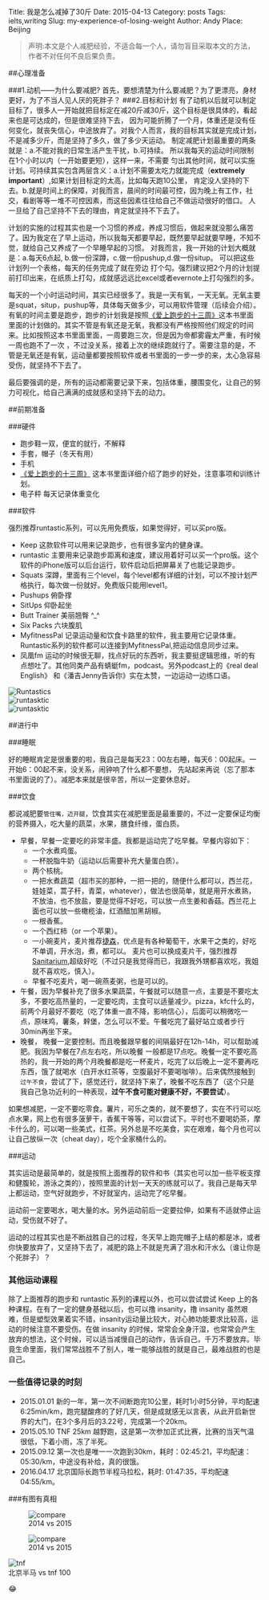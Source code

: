 Title: 我是怎么减掉了30斤
Date: 2015-04-13
Category: posts
Tags: ielts,writing
Slug: my-experience-of-losing-weight
Author: Andy
Place: Beijing

<div id="weight_container" style=" margin: 0 auto"></div>

<script>
$(function () {
    $('#weight_container').highcharts({
        chart: {
            type: 'line'
        },
        title: {
            text: 'Weight'
        },
        
        //subtitle: {
        //   text: 'Source: WorldClimate.com'
        //},
        xAxis: {
            categories: ["2014-11-02", "2014-11-03", "2014-11-04", "2014-11-08", "2014-11-09", "2014-11-10", "2014-11-11", "2014-11-12", "2014-11-13", "2014-11-14", "2014-11-15", "2014-11-16", "2014-11-17", "2014-11-18", "2014-11-19", "2014-11-20", "2014-11-21", "2014-11-22", "2014-11-23", "2014-11-24", "2014-11-25", "2014-11-26", "2014-11-27", "2014-11-28", "2014-11-29", "2014-12-01", "2014-12-02", "2014-12-03", "2014-12-04", "2014-12-08", "2014-12-09", "2014-12-10", "2014-12-11", "2014-12-12", "2014-12-13", "2014-12-14", "2014-12-15", "2014-12-16", "2014-12-17", "2014-12-18", "2014-12-19", "2014-12-20", "2014-12-21", "2014-12-22", "2014-12-23", "2014-12-24", "2014-12-25", "2014-12-26", "2014-12-27", "2014-12-28", "2014-12-29", "2014-12-30", "2014-12-31", "2015-01-01", "2015-01-02", "2015-01-03", "2015-01-04", "2015-01-05", "2015-01-06", "2015-01-07", "2015-01-08", "2015-01-09", "2015-01-10", "2015-01-11", "2015-01-12", "2015-01-13", "2015-01-14", "2015-01-15", "2015-01-16", "2015-01-17", "2015-01-18", "2015-01-22", "2015-01-23", "2015-01-24", "2015-02-03", "2015-02-04", "2015-02-05", "2015-02-06", "2015-02-12", "2015-02-13", "2015-02-14", "2015-03-04", "2015-03-05", "2015-03-06", "2015-03-07", "2015-03-08", "2015-03-11", "2015-03-12", "2015-03-13", "2015-03-14", "2015-03-15", "2015-03-16", "2015-03-18", "2015-03-19", "2015-03-20", "2015-03-21", "2015-03-23", "2015-03-24", "2015-03-25", "2015-03-26", "2015-03-27", "2015-04-01", "2015-04-02", "2015-04-03", "2015-04-04", "2015-04-07", "2015-04-08", "2015-04-09", "2015-04-11", "2015-04-12", "2015-04-13","2015-04-14"]
        },
        yAxis: {
            title: {
                text: 'Weight(kg)'
            }
        },
        plotOptions: {
            line: {
                dataLabels: {
                    enabled: true
                },
                enableMouseTracking: true
            }
        },
        series: [{
            name: 'Weight',
            data: [84.0, 84.0, 84.0, 83.5, 83.7, 83.2, 83.0, 83.0, 82.6, 82.2, 82.6, 82.6, 82.6, 82.2, 81.8, 82.2, 82.0, 82.0, 82.3, 82.3, 81.6, 81.0, 81.5, 81.5, 81.5, 81.2, 81.0, 81.0, 81.0, 81.6, 80.5, 80.5, 80.5, 80.1, 80.5, 80.1, 80.1, 79.1, 78.4, 77.9, 77.8, 77.7, 77.0, 76.3, 76.3, 76.3, 77.3, 77.3, 77.3, 75.6, 75.7, 75.7, 75.3, 75.3, 75.3, 75.0, 74.5, 74.7, 74.1, 74.5, 73.9, 74.3, 73.8, 73.8, 73.8, 73.7, 73.3, 73.3, 73.1, 73.1, 73.1, 73.0, 73.0, 73.0, 72.5, 71.7, 71.7, 71.7, 71.4, 71.4, 71.4, 73.3, 73.3, 72.4, 72.4, 72.4, 71.9, 71.0, 70.6, 71.1, 71.1, 71.1, 70.6, 70.3, 70.3, 70.3, 69.8, 69.8, 70.2, 70.2, 70.2, 69.9, 69.4, 69.4, 69.4, 69.3, 69.3, 69.3, 69.4, 68.4, 68.4,68.1]
        }]
    });
});
</script>


>声明:本文是个人减肥经验，不适合每一个人，请勿盲目采取本文的方法，作者不对任何不良后果负责。


##心理准备

###1.动机——为什么要减肥?
首先，要想清楚为什么要减肥？为了更漂亮，身材更好，为了不当人见人厌的死胖子？
###2.目标和计划
有了动机以后就可以制定目标了，很多人一开始就把目标定在减20斤减30斤，这个目标是很具体的，看起来也是可达成的，但是很难坚持下去，
因为可能折腾了一个月，体重还是没有任何变化，就丧失信心，中途放弃了。对我个人而言，我的目标其实就是完成计划，不是减多少斤，而是坚持了多久，做了多少天运动。
制定减肥计划最重要的两条就是：a.不能对我的日常生活产生干扰，b.可持续。 所以我每天的运动时间限制在1个小时以内（一开始要更短），这样一来，不需要
匀出其他时间，就可以实施计划。可持续其实包含两层含义：a.计划不需要太吃力就能完成（**extremely important**）,如果计划目标定的太高，比如每天跑10公里，
肯定没人坚持的下去。b.就是时间上的保障，对我而言，晨间的时间最可控，因为晚上有工作，社交，看剧等等一堆不可控因素，而这些因素往往给自己不做运动很好的借口。
人一旦给了自己坚持不下去的理由，肯定就坚持不下去了。

计划的实施的过程其实也是一个习惯的养成，养成习惯后，做起来就没那么痛苦了。因为我定在了早上运动，所以我每天都要早起，既然要早起就要早睡，不知不觉，就给自己又养成了一个早睡早起的习惯。
对我而言，我一开始的计划大概就是：a.每天6点起, b.做一份深蹲，c.做一份pushup,d.做一份situp。 可以把这些计划列一个表格，每天的任务完成了就在旁边
打个勾。强烈建议把2个月的计划提前打印出来，在纸质上打勾，成就感远远比excel或者evernote上打勾强烈的多。

每天的一个小时运动时间，其实已经很多了。我是一天有氧，一天无氧。无氧主要是squat，situp，pushup等，具体每天做多少，可以用软件管理（后续会介绍）。
有氧的时间主要是跑步，跑步的计划我是按照[《爱上跑步的十三周》](http://www.amazon.cn/%E7%88%B1%E4%B8%8A%E8%B7%91%E6%AD%A5%E7%9A%8413%E5%91%A8-%E4%BC%8A%E6%81%A9%C2%B7%E9%BA%A6%E5%85%8B%E5%B0%BC%E5%B0%94/dp/B00K0F7ZU8/ref=sr_1_1?ie=UTF8&qid=1428986015&sr=8-1&keywords=%E7%88%B1%E4%B8%8A%E8%B7%91%E6%AD%A5%E5%8D%81%E4%B8%89%E5%91%A8)这本书里面
里面的计划做的。其实不管是有氧还是无氧，我都没有严格按照他们规定的时间来。比如按照这本书里面里面，一周要跑三次，但是因为帝都雾霾太严重，有时候一周也跑不了一次
，不过没关系，接着上次的继续跑就行了。需要注意的是，不管是无氧还是有氧，运动量都要按照软件或者书里面的一步一步的来，太心急容易受伤，就坚持不下去了。

最后要强调的是，所有的运动都需要记录下来，包括体重，腰围变化，让自己的努力可视化，给自己满满的成就感和坚持下去的动力。

##前期准备

###硬件

- 跑步鞋一双，便宜的就行，不解释
- 手套，帽子（冬天有用）
- 手机
- [《爱上跑步的十三周》](http://www.amazon.cn/%E7%88%B1%E4%B8%8A%E8%B7%91%E6%AD%A5%E7%9A%8413%E5%91%A8-%E4%BC%8A%E6%81%A9%C2%B7%E9%BA%A6%E5%85%8B%E5%B0%BC%E5%B0%94/dp/B00K0F7ZU8/ref=sr_1_1?ie=UTF8&qid=1428986015&sr=8-1&keywords=%E7%88%B1%E4%B8%8A%E8%B7%91%E6%AD%A5%E5%8D%81%E4%B8%89%E5%91%A8) 这本书里面详细介绍了跑步的好处，注意事项和训练计划。
- 电子秤 每天记录体重变化

###软件

强烈推荐runtastic系列，可以先用免费版，如果觉得好，可以买pro版。





- Keep 这款软件可以用来记录跑步，也有很多室内的健身课。
- runtastic 主要用来记录跑步距离和速度，建议用着好可以买一个pro版。这个软件的iPhone版可以后台运行，软件启动后把屏幕关了也能记录跑步。
- Squats  深蹲，里面有三个level，每个level都有详细的计划，可以不按计划严格执行，每次做一份就好。免费版只能用level1。
- Pushups 俯卧撑
- SitUps 仰卧起坐
- Butt Trainer  美丽翘臀 ^_^
- Six Packs 六块腹肌
- MyfitnessPal 记录运动量和饮食卡路里的软件，我主要用它记录体重。Runtastic系列的软件都可以连接到MyfitnessPal,把运动信息同步过来。
- 凤凰fm 运动的时候很无聊，找点好玩的东西听，我主要挺逻辑思维，听的有点想吐了。其他同类产品有蜻蜓fm，podcast。另外podcast上的《real deal English》
和《潘吉Jenny告诉你》实在太赞，一边运动一边练口语。

<div class="row">
  <div class="col-sm-4">
    <img src="/static/images/runtastics.PNG" alt="Runtastics" class="carousel-inner  img-rounded center-block"/>
  </div>
  <div class="col-sm-4">
    <img src="/static/images/runtastic.PNG" alt="runtasktic" class="carousel-inner  img-rounded center-block"/>
  </div>
  <div class="col-sm-4">
    <img src="/static/images/myfitnesspal.PNG" alt="runtasktic" class="carousel-inner  img-rounded center-block"/>
  </div>
</div>




##进行中

###睡眠

好的睡眠肯定是很重要的啦，我自己是每天23：00左右睡，每天6：00起床。一开始6：00起不来，没关系，闹钟响了什么都不要想，
先站起来再说（忘了那本书里面说的了）。减肥本来就是很辛苦，所以一定要休息好。

###饮食

都说减肥要`管住嘴，迈开腿`，饮食其实在减肥里面是最重要的，不过一定要保证均衡的营养摄入，吃大量的蔬菜，水果，膳食纤维，蛋白质。

- 早餐，早餐一定要吃的非常丰盛。我都是运动完了吃早餐。早餐内容如下：
  - 一个水煮鸡蛋。
  - 一杯脱脂牛奶（运动以后需要补充大量蛋白质）。
  - 两个核桃。
  - 一把水煮蔬菜（超市买的那种，一把一把的，随便什么都可以，西兰花，娃娃菜，蒿子秆，青菜，whatever），做法也很简单，就是用开水煮熟，不放油，也不放盐，要是觉得不好吃，可以放一点生姜和香菇。西兰花上面也可以放一些橄榄油，红酒醋加黑胡椒。
  - 一根香蕉。
  - 一个西红柿（or 一个苹果）。
  - 一小碗麦片，麦片推荐[捷森](http://www.amazon.cn/Jason%E6%8D%B7%E6%A3%AE%E6%97%A9%E9%A4%90%E9%BA%A6%E7%89%871KG/dp/B003NNUO34/ref=sr_1_3?ie=UTF8&qid=1428989957&sr=8-3&keywords=%E6%8D%B7%E6%A3%AE)，优点是有各种葡萄干，水果干之类的，好吃不单调，开水泡，煮，都可以。 麦片也可以换成麦片干，强烈推荐[Sanitarium](http://www.amazon.cn/gp/product/B00JTO33RK?psc=1&ref_=oh_aui_detailpage_o07_s00),超级好吃（不过只是我觉得而已，我跟我外甥都喜欢吃，我姐就不喜欢吃，慎入）。
  - 早餐不吃麦片，喝一碗燕麦粥，也是可以的。
- 午餐，因为早餐补充了很多水果蔬菜，午餐就可以随意一点，主要是不要吃太多，不要吃高热量的，一定要吃肉，主食可以适量减少。pizza，kfc什么的，前两个月最好不要吃（吃了体重一直不降，影响信心），后面可以稍微吃一点，原味鸡，薯条，辢堡，怎么可以不爱。午餐吃完了最好站立或者步行30min再坐下来。
- 晚餐， 晚餐一定要控制。而且晚餐跟早餐的间隔最好在12h-14h，可以帮助减肥。我因为早餐在7点左右吃，所以晚餐
一般都是17点吃。晚餐一定不要吃高热的，我一开始的两个月晚餐都是吃一杯麦片，吃完了以后晚上一定不要再吃东西，饿了就喝水（白开水红茶等，空腹最好不要喝咖啡）。后来偶然接触到`过午不食`，尝试了下，感觉还行，就坚持下来了，晚餐不吃东西了（这个只是我自己急功近利的一种表现，**过午不食可能对健康不好，不要尝试**）。

如果想减肥，一定不要吃零食。薯片，可乐之类的，就不要想了，实在不行可以吃点水果，网上也有很多菠萝干，香蕉干等等，可以尝试下。平时也不要喝奶茶，摩卡什么的，可以喝一些美式，红茶。另外总是不吃美食，实在艰难，每个月也可以让自己放纵一次（cheat day），吃个全家桶什么的。

###运动

其实运动是最简单的，就是按照上面推荐的软件和书（其实也可以加一些平板支撑和健腹轮，游泳之类的），按照里面的计划一天天的练就可以了。我自己是每天早上都运动，空气好就跑步，不好就室内，运动完了吃早餐。

运动前一定要喝水，喝大量的水。另外运动前后一定要拉伸，如果有不适就停止运动，受伤就不好了。

运动的过程其实也是不断战胜自己的过程，冬天早上跑完帽子上结的都是冰，或者你快要放弃了，又坚持下去了，减肥的路上不就是充满了泪水和汗水么（谁让你是个死胖子）？

### 其他运动课程
除了上面推荐的跑步和 runtastic 系列的课程以外，也可以尝试尝试 Keep 上的各种课程。在有了一定的健身基础以后，也可以撸 insanity，撸 insanity 虽然艰难，但是塑型效果着实不错，insanity运动量比较大，对心肺功能要求比较高，运动的时候注意不要受伤。在做 insanity 的时候，常常会全身汗湿，也常常会产生放弃的想法，这个时候，可以适当减慢自己的动作，告诉自己，千万不要放弃。毕竟生命里面，我们常常战胜不了别人，唯一能够战胜的就是自己，最难战胜的也是自己。

### 一些值得记录的时刻
 - 2015.01.01 新的一年，第一次不间断跑完10公里，耗时1小时5分钟，平均配速6:25min/km，跑完腿酸疼的了好几天，但是成就感无以言表，从此开启新世界的大门，在3个多月后的3.22号，完成第一个20km。
 - 2015.05.10 TNF 25km 越野跑，这是第一次参加正式比赛，比赛的当天气温很低，下着小雨，冻了半死。
 - 2015.09.12 第一次也是唯一一次跑到30km，耗时：02:45:21，平均配速：05:30/km，中途没有补给，真的很饿。
 - 2016.04.17 北京国际长跑节半程马拉松，耗时: 01:47:35，平均配速04:55/km。

###有图有真相

<div class="row">
    <div class="col-sm-4">
    <figure>
        <img src="/static/images/2014_2016_compare.jpg" alt="compare" class="carousel-inner  img-rounded img-responsive center-block"/>
        <div class="caption">2014 vs 2015</div>
    </figure>
    </div>
  <div class="col-sm-4">
    <figure>
        <img src="/static/images/2014_2015_compare.jpg" alt="compare" class="carousel-inner  img-rounded img-responsive center-block"/>
        <div class="caption" >2014 vs 2015</div>
    </figure>
  </div>
  <div class="col-sm-4">
        <img src="/static/images/2015_tnf_and_half_marathon.jpg" alt="tnf"  class="carousel-inner  img-rounded img-responsive center-block"/>
        <div class="caption">北京半马 vs tnf 100</div>
  </div>
</div>

😂
<!--
<container>
<img src="/static/images/2014_2016_compare.jpg" alt="compare" class="carousel-inner  img-rounded img-responsive center-block" style='width: 60%;'/>
<img src="/static/images/2014_2015_compare.jpg" alt="compare" class="carousel-inner  img-rounded img-responsive center-block" style='width: 60%;'/>
<img src="/static/images/2015_tnf_and_half_marathon.jpg" alt="tnf"  class="carousel-inner  img-rounded img-responsive center-block" style='width: 60%;'/>
</container>
-->
